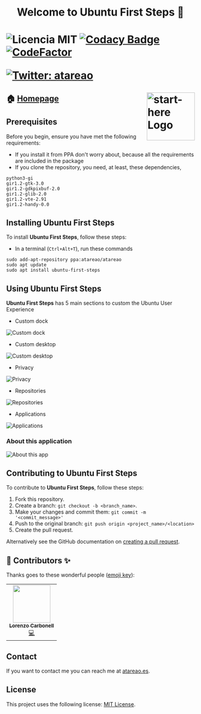 <h1 align="center">Welcome to Ubuntu First Steps 👋<h1>

![Licencia MIT](https://img.shields.io/badge/Licencia-MIT-green)
[![Codacy Badge](https://api.codacy.com/project/badge/Grade/b3e704c3f150404582cd23b9fcb4be32)](https://www.codacy.com/manual/atareao/ubuntu-first-steps?utm_source=github.com&amp;utm_medium=referral&amp;utm_content=atareao/ubuntu-first-steps&amp;utm_campaign=Badge_Grade)
[![CodeFactor](https://www.codefactor.io/repository/github/atareao/ubuntu-first-steps/badge/master)](https://www.codefactor.io/repository/github/atareao/ubuntu-first-steps/overview/master)

[![Twitter: atareao](https://img.shields.io/twitter/follow/atareao.svg?style=social)](https://twitter.com/atareao)

<img src="./data/icons/scalable/apps/ubuntu-first-steps.svg" align="right"
     title="start-here Logo" width="128" height="128">


## 🏠 [Homepage](https://www.atareao.es/aplicacion/ubuntu-first-steps/)

## Prerequisites

Before you begin, ensure you have met the following requirements:

* If you install it from PPA don't worry about, because all the requirements are included in the package
* If you clone the repository, you need, at least, these dependencies,

```
python3-gi
gir1.2-gtk-3.0
gir1.2-gdkpixbuf-2.0
gir1.2-glib-2.0
gir1.2-vte-2.91
gir1.2-handy-0.0
```

## Installing Ubuntu First Steps

To install **Ubuntu First Steps**, follow these steps:

* In a terminal (`Ctrl+Alt+T`), run these commands

```
sudo add-apt-repository ppa:atareao/atareao
sudo apt update
sudo apt install ubuntu-first-steps
```

## Using Ubuntu First Steps

**Ubuntu First Steps** has 5 main sections to custom the Ubuntu User Experience

* Custom dock

![Custom dock](./screenshots/ubuntu-first-steps-screenshot-1.png)

* Custom desktop

![Custom desktop](./screenshots/ubuntu-first-steps-screenshot-2.png)

* Privacy

![Privacy](./screenshots/ubuntu-first-steps-screenshot-3.png)

* Repositories

![Repositories](./screenshots/ubuntu-first-steps-screenshot-4.png)

* Applications

![Applications](./screenshots/ubuntu-first-steps-screenshot-5.png)

### About this application

![About this app](./screenshots/ubuntu-first-steps-screenshot-6.png)

## Contributing to Ubuntu First Steps

To contribute to **Ubuntu First Steps**, follow these steps:

1. Fork this repository.
2. Create a branch: `git checkout -b <branch_name>`.
3. Make your changes and commit them: `git commit -m '<commit_message>'`
4. Push to the original branch: `git push origin <project_name>/<location>`
5. Create the pull request.

Alternatively see the GitHub documentation on [creating a pull request](https://help.github.com/en/github/collaborating-with-issues-and-pull-requests/creating-a-pull-request).

## 👤 Contributors ✨

Thanks goes to these wonderful people ([emoji key](https://allcontributors.org/docs/en/emoji-key)):

<table>
  <tr>
    <td align="center"><a href="https://www.atareao.es"><img src="https://avatars3.githubusercontent.com/u/298055?v=4" width="100px;" alt=""/><br /><sub><b>Lorenzo Carbonell</b></sub></a><br /><a href="https://github.com/atareao/fondos-productivos/commits?author=atareao" title="Code">💻</a></td>
  </tr>
</table>


## Contact

If you want to contact me you can reach me at [atareao.es](https://www.atareao.es).

## License

This project uses the following license: [MIT License](https://choosealicense.com/licenses/mit/).

